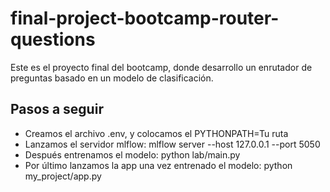 # final-project-bootcamp-router-questions
Este es el proyecto final del bootcamp, donde desarrollo un enrutador de preguntas basado en un modelo de clasificación.

## Pasos a seguir
- Creamos el archivo .env, y colocamos el PYTHONPATH=Tu ruta
- Lanzamos el servidor mlflow: mlflow server --host 127.0.0.1 --port 5050
- Después entrenamos el modelo: python  lab/main.py
- Por último lanzamos la app una vez entrenado el modelo: python  my_project/app.py